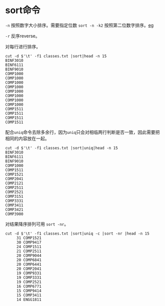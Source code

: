 # sort命令

`-n` 按照数字大小排序。需要指定位数 `sort -n -k2` 按照第二位数字排序。[eg](https://paste.ubuntu.com/p/jCMRCnwhnH/)

`-r` 反序reverse。

 

对每行进行排序。

```
cut -d $'\t' -f1 classes.txt |sort|head -n 15
BINF3010
BINF6111
BINF9010
COMP1000
COMP1000
COMP1000
COMP1000
COMP1000
COMP1000
COMP1000
COMP1000
COMP1511
COMP1511
COMP1511
COMP1511

```

配合`uniq`命令去除多余行，因为`uniq`只会对相临两行判断是否一致，因此需要把相同的内容放在一起。

```
cut -d $'\t' -f1 classes.txt |sort|uniq|head -n 15
BINF3010
BINF6111
BINF9010
COMP1000
COMP1511
COMP1521
COMP2041
COMP2121
COMP2511
COMP2521
COMP3151
COMP3331
COMP3411
COMP3421
COMP3900
```

对结果降序排列可用 `sort -nr`。

```
cut -d $'\t' -f1 classes.txt |sort|uniq -c |sort -nr |head -n 15
     31 COMP1521
     30 COMP9417
     24 COMP1511
     21 COMP2511
     20 COMP9044
     20 COMP6841
     20 COMP6441
     20 COMP2041
     19 COMP9331
     19 COMP3331
     19 COMP2521
     16 COMP6771
     15 COMP9414
     15 COMP3411
     14 ENGG1811

```

